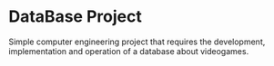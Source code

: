 # DataBase Project
Simple computer engineering project that requires the development, implementation and operation of a database about videogames.
